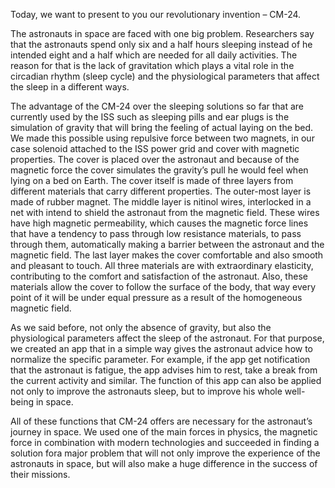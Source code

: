 Today, we want to present to you our revolutionary invention – CM-24.

The astronauts in space are faced with one big problem. Researchers say that the astronauts spend only six and a half hours sleeping instead of he intended eight and a half which are needed for all daily activities. The reason for that is the lack of gravitation which plays a vital role in the circadian rhythm (sleep cycle) and the physiological parameters that affect the sleep in a different ways.

The advantage of the CM-24 over the sleeping solutions so far that are currently used by the ISS such as sleeping pills and ear plugs is the simulation of gravity that will bring the feeling of actual laying on the bed. We made this possible using repulsive force between two magnets, in our case solenoid attached to the ISS power grid and cover with magnetic properties. The cover is placed over the astronaut and because of the magnetic force the cover simulates the gravity’s pull he would feel when lying on a bed on Earth. The cover itself is made of three layers from different materials that carry different properties. The outer-most layer is made of rubber magnet. The middle layer is nitinol wires, interlocked in a net with intend to shield the astronaut from the magnetic field. These wires have high magnetic permeability, which causes the magnetic force lines that have a tendency to pass through low resistance materials, to pass through them, automatically making a barrier between the astronaut and the magnetic field. The last layer makes the cover comfortable and also smooth and pleasant to touch. All three materials are with extraordinary elasticity, contributing to the comfort and satisfaction of the astronaut. Also, these materials allow the cover to follow the surface of the body, that way every point of it will be under equal pressure as a result of the homogeneous magnetic field.

As we said before, not only the absence of gravity, but also the physiological parameters affect the sleep of the astronaut. For that purpose, we created an app that in a simple way gives the astronaut advice how to normalize the specific parameter. For example, if the app get notification that the astronaut is fatigue, the app advises him to rest, take a break from the current activity and similar. The function of this app can also be applied not only to improve the astronauts sleep, but to improve his whole well-being in space.

All of these functions that CM-24 offers are necessary for the astronaut’s journey in space. We used one of the main forces in physics, the magnetic force in combination with modern technologies and succeeded in finding a solution fora major problem that will not only improve the experience of the astronauts in space, but will also make a huge difference in the success of their missions.

